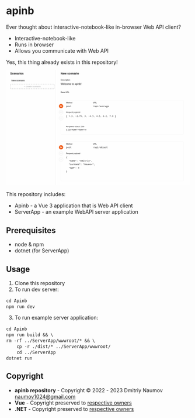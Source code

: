 # apinb

Ever thought about interactive-notebook-like in-browser Web API client?

- Interactive-notebook-like
- Runs in browser
- Allows you communicate with Web API

Yes, this thing already exists in this repository!

![screenshot.png](./science/screenshot-01.png)

This repository includes:

- Apinb - a Vue 3 application that is Web API client
- ServerApp - an example WebAPI server application

## Prerequisites

- node & npm
- dotnet (for ServerApp) 

## Usage

1. Clone this repository
2. To run dev server: 
```
cd Apinb
npm run dev
```
3. To run example server application:
```
cd Apinb
npm run build && \
rm -rf ../ServerApp/wwwroot/* && \
    cp -r ./dist/* ../ServerApp/wwwroot/
    cd ../ServerApp
dotnet run
``` 

## Copyright

- **apinb repository** - Copyright &copy; 2022 - 2023 Dmitriy Naumov naumov1024@gmail.com
- **Vue** - Copyright preserved to [respective owners](https://vuejs.org/)
- **.NET** - Copyright preserved to [respective owners](https://dotnet.microsoft.com/)
